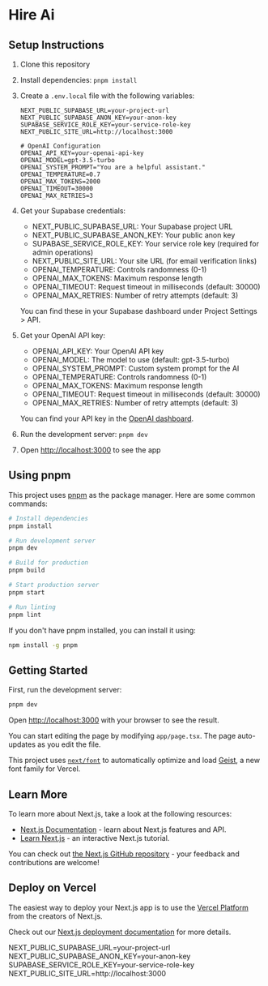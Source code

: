 # Hire Ai

## Setup Instructions

1. Clone this repository
2. Install dependencies: `pnpm install`
3. Create a `.env.local` file with the following variables:

   ```
   NEXT_PUBLIC_SUPABASE_URL=your-project-url
   NEXT_PUBLIC_SUPABASE_ANON_KEY=your-anon-key
   SUPABASE_SERVICE_ROLE_KEY=your-service-role-key
   NEXT_PUBLIC_SITE_URL=http://localhost:3000

   # OpenAI Configuration
   OPENAI_API_KEY=your-openai-api-key
   OPENAI_MODEL=gpt-3.5-turbo
   OPENAI_SYSTEM_PROMPT="You are a helpful assistant."
   OPENAI_TEMPERATURE=0.7
   OPENAI_MAX_TOKENS=2000
   OPENAI_TIMEOUT=30000
   OPENAI_MAX_RETRIES=3
   ```

4. Get your Supabase credentials:

   - NEXT_PUBLIC_SUPABASE_URL: Your Supabase project URL
   - NEXT_PUBLIC_SUPABASE_ANON_KEY: Your public anon key
   - SUPABASE_SERVICE_ROLE_KEY: Your service role key (required for admin operations)
   - NEXT_PUBLIC_SITE_URL: Your site URL (for email verification links)
   - OPENAI_TEMPERATURE: Controls randomness (0-1)
   - OPENAI_MAX_TOKENS: Maximum response length
   - OPENAI_TIMEOUT: Request timeout in milliseconds (default: 30000)
   - OPENAI_MAX_RETRIES: Number of retry attempts (default: 3)

   You can find these in your Supabase dashboard under Project Settings > API.

5. Get your OpenAI API key:

   - OPENAI_API_KEY: Your OpenAI API key
   - OPENAI_MODEL: The model to use (default: gpt-3.5-turbo)
   - OPENAI_SYSTEM_PROMPT: Custom system prompt for the AI
   - OPENAI_TEMPERATURE: Controls randomness (0-1)
   - OPENAI_MAX_TOKENS: Maximum response length
   - OPENAI_TIMEOUT: Request timeout in milliseconds (default: 30000)
   - OPENAI_MAX_RETRIES: Number of retry attempts (default: 3)

   You can find your API key in the [OpenAI dashboard](https://platform.openai.com/api-keys).

6. Run the development server: `pnpm dev`
7. Open [http://localhost:3000](http://localhost:3000) to see the app

## Using pnpm

This project uses [pnpm](https://pnpm.io/) as the package manager. Here are some common commands:

```bash
# Install dependencies
pnpm install

# Run development server
pnpm dev

# Build for production
pnpm build

# Start production server
pnpm start

# Run linting
pnpm lint
```

If you don't have pnpm installed, you can install it using:

```bash
npm install -g pnpm
```

## Getting Started

First, run the development server:

```bash
pnpm dev
```

Open [http://localhost:3000](http://localhost:3000) with your browser to see the result.

You can start editing the page by modifying `app/page.tsx`. The page auto-updates as you edit the file.

This project uses [`next/font`](https://nextjs.org/docs/app/building-your-application/optimizing/fonts) to automatically optimize and load [Geist](https://vercel.com/font), a new font family for Vercel.

## Learn More

To learn more about Next.js, take a look at the following resources:

- [Next.js Documentation](https://nextjs.org/docs) - learn about Next.js features and API.
- [Learn Next.js](https://nextjs.org/learn) - an interactive Next.js tutorial.

You can check out [the Next.js GitHub repository](https://github.com/vercel/next.js) - your feedback and contributions are welcome!

## Deploy on Vercel

The easiest way to deploy your Next.js app is to use the [Vercel Platform](https://vercel.com/new?utm_medium=default-template&filter=next.js&utm_source=create-next-app&utm_campaign=create-next-app-readme) from the creators of Next.js.

Check out our [Next.js deployment documentation](https://nextjs.org/docs/app/building-your-application/deploying) for more details.

NEXT_PUBLIC_SUPABASE_URL=your-project-url
NEXT_PUBLIC_SUPABASE_ANON_KEY=your-anon-key
SUPABASE_SERVICE_ROLE_KEY=your-service-role-key
NEXT_PUBLIC_SITE_URL=http://localhost:3000
